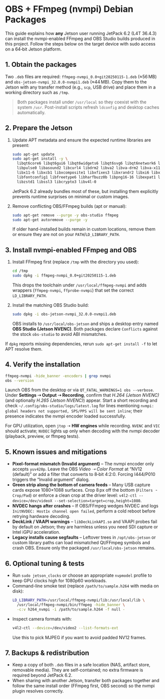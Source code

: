 # OBS + FFmpeg (nvmpi) Debian Packages

This guide explains how **any** Jetson user running JetPack 6.2 (L4T 36.4.3) can install the nvmpi-enabled FFmpeg and OBS Studio builds produced in this project. Follow the steps below on the target device with sudo access on a 64‑bit Jetson platform.

## 1. Obtain the packages

Two `.deb` files are required: `ffmpeg-nvmpi_0.0+git20250115-1.deb` (≈56 MB) and `obs-jetson-nvmpi_32.0.0-nvmpi1.deb` (≈44 MB). Copy them to the Jetson with any transfer method (e.g., `scp`, USB drive) and place them in a working directory such as `/tmp`.

> Both packages install under `/usr/local` so they coexist with the system `/usr`. Post-install scripts refresh `ldconfig` and desktop caches automatically.

## 2. Prepare the Jetson

1. Update APT metadata and ensure the expected runtime libraries are present:
   ```bash
   sudo apt-get update
   sudo apt-get install -y \
     libqt6core6 libqt6gui6 libqt6widgets6 libqt6svg6 libqt6network6 libqt6dbus6 libqt6xml6 \
     libpulse0 libasound2 libcurl4 libdrm2 libva2 libva-drm2 libva-x11-2 libpci3 \
     libx11-6 libxcb1 libxcomposite1 libxfixes3 libxrandr2 libxi6 libxkbcommon0 libwayland-client0 \
     libfontconfig1 libfreetype6 libharfbuzz0b libpng16-16 libexpat1 libjansson4 \
     libzstd1 libssl3 libcrypto3 libv4l-0
   ```
   JetPack 6.2 already bundles most of these, but installing them explicitly prevents runtime surprises on minimal or custom images.

2. Remove conflicting OBS/FFmpeg builds (apt or manual):
   ```bash
   sudo apt-get remove --purge -y obs-studio ffmpeg
   sudo apt-get autoremove --purge -y
   ```

   If older hand-installed builds remain in custom locations, remove them or ensure they are not on your `PATH`/`LD_LIBRARY_PATH`.

## 3. Install nvmpi-enabled FFmpeg and OBS

1. Install FFmpeg first (replace `/tmp` with the directory you used):
   ```bash
   cd /tmp
   sudo dpkg -i ffmpeg-nvmpi_0.0+git20250115-1.deb
   ```
   This drops the toolchain under `/usr/local/ffmpeg-nvmpi` and adds wrappers (`ffmpeg-nvmpi`, `ffprobe-nvmpi`) that set the correct `LD_LIBRARY_PATH`.

2. Install the matching OBS Studio build:
   ```bash
   sudo dpkg -i obs-jetson-nvmpi_32.0.0-nvmpi1.deb
   ```
   OBS installs to `/usr/local/obs-jetson` and ships a desktop entry named **OBS Studio (Jetson NVENC)**. Both packages declare `Conflicts` against the stock `obs-studio` to avoid ABI mismatches.

If `dpkg` reports missing dependencies, rerun `sudo apt-get install -f` to let APT resolve them.

## 4. Verify the installation

```bash
ffmpeg-nvmpi -hide_banner -encoders | grep nvmpi
obs --version
```

Launch OBS from the desktop or via `QT_FATAL_WARNINGS=1 obs --verbose`. Under **Settings ➝ Output ➝ Recording**, confirm that *H.264 (Jetson NVENC)* (and optionally *H.265 (Jetson NVENC)*) appear. Start a short recording and check `~/.config/obs-studio/logs/latest.log` for lines mentioning `nvmpi: global headers not supported, SPS/PPS will be sent inline`; their presence indicates the nvmpi encoder loaded successfully.

For GPU utilization, open `jtop` ➝ **HW engines** while recording. `NVENC` and `VIC` should activate; `NVDEC` lights up only when decoding with the nvmpi decoder (playback, preview, or ffmpeg tests).

## 5. Known issues and mitigations

- **Pixel-format mismatch (Invalid argument)** – The nvmpi encoder only accepts `yuv420p`. Leave the OBS *Video ➝ Color Format* at “NV12 (default)” or add a filter that converts to 8‑bit 4:2:0. Forcing I444/P010 triggers the “Invalid argument” dialog.
- **Green strip along the bottom of camera feeds** – Many USB capture cards expose 1080×1088 surfaces. Crop 8 px off the bottom (`Filters ➝ Crop/Pad`) or enforce a clean crop at the driver level: `v4l2-ctl --device=/dev/videoX --set-selection=target=crop,height=1080`.
- **NVDEC hangs after crashes** – If OBS/FFmpeg wedges NVDEC and logs `InitNVDEC: Host1x channel open failed`, perform a cold reboot before retrying hardware decoding.
- **DeckLink / VAAPI warnings** – `libDeckLinkAPI.so` and VAAPI probes fail by default on Jetson; they are harmless unless you need SDI capture or Intel iGPU acceleration.
- **Legacy installs cause segfaults** – Leftover trees in `/opt/obs-jetson` or custom library paths can load mismatched Qt/FFmpeg symbols and crash OBS. Ensure only the packaged `/usr/local/obs-jetson` remains.

## 6. Optional tuning & tests

- Run `sudo jetson_clocks` or choose an appropriate `nvpmodel` profile to keep GPU clocks high for 1080p60 workloads.
- Command-line smoke test (replace `/path/to/sample.h264` with media on disk):
  ```bash
  LD_LIBRARY_PATH=/usr/local/ffmpeg-nvmpi/lib:/usr/local/lib \
    /usr/local/ffmpeg-nvmpi/bin/ffmpeg -hide_banner \
    -c:v h264_nvmpi -i /path/to/sample.h264 -f null -
  ```
- Inspect camera formats with:
  ```bash
  v4l2-ctl --device=/dev/video2 --list-formats-ext
  ```
  Use this to pick MJPEG if you want to avoid padded NV12 frames.

## 7. Backups & redistribution

- Keep a copy of both `.deb` files in a safe location (NAS, artifact store, removable media). They are self-contained; no extra firmware is required beyond JetPack 6.2.
- When sharing with another Jetson, transfer both packages together and follow the same install order (FFmpeg first, OBS second) so the nvmpi plugin resolves correctly.
